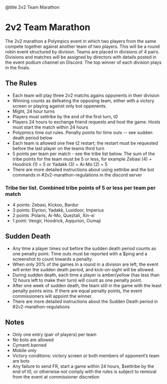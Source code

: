@title 2v2 Team Marathon

# 2v2 Team Marathon

The 2v2 marathon a Polympics event in which two players from the same compete together against another team of two players. This will be a round robin event structured by division. Teams are placed in divisions of 4 pairs. Divisions and matches will be assigned by directors with details posted in the event podium channel on Discord. The top winner of each division plays in the finals.

## The Rules

- Each team will play three 2v2 matchs agains opponents in their division
- Winning counts as defeating the opposing team, either with a victory screen or playing against only bot oppenents. 
- Might, 24 hour turns
- Players must settribe by the end of  the first turn, t0
- Players 24 hours to exchange friend requests and host the game. Hosts must start the match within 24 hours
- Polypmics time out rules. Penalty points for time outs -- see sudden death period below
- Each team is allowed one free t2 restart; the restart must be requested before the last player on the teams third turn
- 5 points per team per match - see the tribe list below. The sum of the tribe points for the team must be 5 or less, for example Zebasi (4) + Hoodrick (1) = 5 or Yadakk (3) + Ai-Mo (2) = 5
- There are more detailed instructions about using settribe and the bot commands in #2v2-marathon-regulations in the discord server

### Tribe tier list. Combined tribe points of 5 or less per team per match

- 4 points: Zebasi, Kickoo, Bardur
- 3 points: Elyrion, Yadakk, Luxidoor, Imperius
- 2 points :Polaris, Ai-Mo, Queztali, Xin-xi
- 1 point: Vengir, Hoodrick, Aqqurion, Oumaji

## Sudden Death

- Any time a player times out before the sudden death period counts as one penalty point. Time outs must be reported with a $ping and a screenshot to count towards a penalty.
- When only 20% of the games in a round in a division are left, the event will enter the sudden death period, and kick-on-sight will be allowed. 
- During sudden death, each time a player is amber/yellow (has less than 12 hours left to make their turn) will count as one penalty point. 
- After one week of sudden death, the team still in the game with the least penalty points wins. If there are equal penalty points, the event commissioners will appoint the winner.
- There are more detailed instructions about the Sudden Death period in #2v2-marathon-regulations

## Notes

- Only one entry (pair of players) per team
- No bots are allowed
- Cymanti banned
- Mobile only
- Victory conditions: victory screen or both members of opponent’s team are bots
- Any failure to send FR, start a game within 24 hours, $settribe by the end of t0, or otherwise not comply with the rules is subject to removal from the event at commissioner discretion

